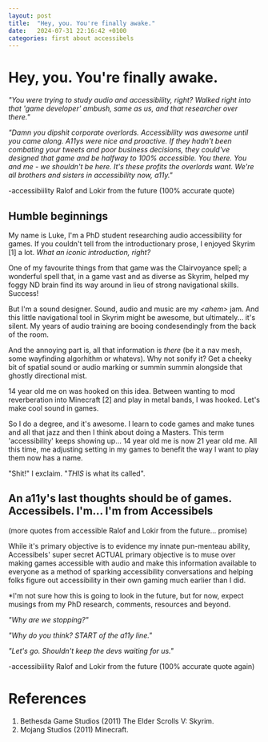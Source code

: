 ```yaml
---
layout: post
title:  "Hey, you. You're finally awake."
date:   2024-07-31 22:16:42 +0100
categories: first about accessibels
---
```

# Hey, you. You're finally awake.

*"You were trying to study audio and accessibility, right? Walked right into that 'game developer' ambush, same as us, and that researcher over there."* 

*"Damn you dipshit corporate overlords. Accessibility was awesome until you came along. A11ys were nice and proactive. If they hadn't been combating your tweets and poor business decisions, they could've designed that game and be halfway to 100% accessible. You there. You and me - we shouldn't be here. It's these profits the overlords want. We're all brothers and sisters in accessibility now, a11y."* 

-accessibiility Ralof and Lokir from the future (100% accurate quote)

## Humble beginnings

My name is Luke, I'm a PhD student researching audio accessibility for games. If you couldn't tell from the introductionary prose, I enjoyed Skyrim [1] a lot. *What an iconic introduction, right?*

One of my favourite things from that game was the Clairvoyance spell; a wonderful spell that, in a game vast and as diverse as Skyrim, helped my foggy ND brain find its way around in lieu of strong navigational skills. Success!

But I'm a sound designer. Sound, audio and music are my *\<ahem>* jam. And this little navigational tool in Skyrim might be awesome, but ultimately... it's silent. My years of audio training are booing condesendingly from the back of the room.

And the annoying part is, all that information is *there* (be it a nav mesh, some wayfinding algorhithm or whatevs). Why not sonify it? Get a cheeky bit of spatial sound or audio marking or summin summin alongside that ghostly directional mist.

14 year old me on was hooked on this idea. Between wanting to mod reverberation into Minecraft [2] and play in metal bands, I was hooked. Let's make cool sound in games. 

So I do a degree, and it's awesome. I learn to code games and make tunes and all that jazz and then I think about doing a Masters. This term 'accessibility' keeps showing up... 14 year old me is now 21 year old me. All this time, me adjusting setting in my games to benefit the way I want to play them now has a name. 

"Shit!" I exclaim. "*THIS* is what its called".

## An a11y's last thoughts should be of games. Accessibels. I'm... I'm from Accessibels

(more quotes from accessible Ralof and Lokir from the future... promise)

While it's primary objective is to evidence my innate pun-menteau ability, Accessibels' super secret ACTUAL primary objective is to muse over making games accessible with audio and make this information available to everyone as a method of sparking accessibility conversations and helping folks figure out accessibility in their own gaming much earlier than I did. 

*I'm not sure how this is going to look in the future, but for now, expect musings from my PhD research, comments, resources and beyond.

*"Why are we stopping?"*

*"Why do you think? START of the a11y line."*

*"Let's go. Shouldn't keep the devs waiting for us."* 

-accessibiility Ralof and Lokir from the future (100% accurate quote again)

# References

1. Bethesda Game Studios (2011) The Elder Scrolls V: Skyrim.
2. Mojang Studios (2011) Minecraft.